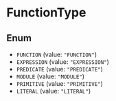 # FunctionType

## Enum

* `FUNCTION` (value: `"FUNCTION"`)
* `EXPRESSION` (value: `"EXPRESSION"`)
* `PREDICATE` (value: `"PREDICATE"`)
* `MODULE` (value: `"MODULE"`)
* `PRIMITIVE` (value: `"PRIMITIVE"`)
* `LITERAL` (value: `"LITERAL"`)
